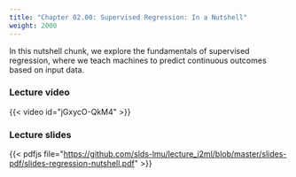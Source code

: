 ```yaml
---
title: "Chapter 02.00: Supervised Regression: In a Nutshell"
weight: 2000
---
```

In this nutshell chunk, we explore the fundamentals of supervised regression, where we teach machines to predict continuous outcomes based on input data.

<!--more-->

### Lecture video

{{< video id="jGxycO-QkM4" >}}

### Lecture slides

{{< pdfjs file="https://github.com/slds-lmu/lecture_i2ml/blob/master/slides-pdf/slides-regression-nutshell.pdf" >}}
